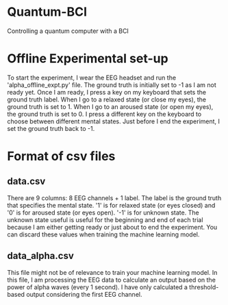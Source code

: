 # Quantum-BCI
Controlling a quantum computer with a BCI

# Offline Experimental set-up
To start the experiment, I wear the EEG headset and run the 'alpha_offline_expt.py' file. The ground truth is initially set to -1 as I am not ready yet. Once I am ready, I press a key on my keyboard that sets the ground truth label. When I go to a relaxed state (or close my eyes), the ground truth is set to 1. When I go to an aroused state (or open my eyes), the ground truth is set to 0. I press a different key on the keyboard to choose between different mental states. Just before I end the experiment, I set the ground truth back to -1.


# Format of csv files
## data.csv
There are 9 columns: 8 EEG channels + 1 label. The label is the ground truth that specifies the mental state. '1' is for relaxed state (or eyes closed) and '0' is for aroused state (or eyes open). '-1' is for unknown state. The unknown state useful is useful for the beginning and end of each trial because I am either getting ready or just about to end the experiment. You can discard these values when training the machine learning model.

## data_alpha.csv
This file might not be of relevance to train your machine learning model. In this file, I am processing the EEG data to calculate an output based on the power of alpha waves (every 1 second). I have only calculated a threshold-based output considering the first EEG channel.
